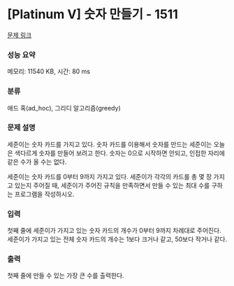 # [Platinum V] 숫자 만들기 - 1511 

[문제 링크](https://www.acmicpc.net/problem/1511) 

### 성능 요약

메모리: 11540 KB, 시간: 80 ms

### 분류

애드 혹(ad_hoc), 그리디 알고리즘(greedy)

### 문제 설명

<p>세준이는 숫자 카드를 가지고 있다. 숫자 카드를 이용해서 숫자를 만드는 세준이는 오늘은 색다르게 숫자를 만들어 보려고 한다. 숫자는 0으로 시작하면 안되고, 인접한 자리에 같은 수가 올 수는 없다.</p>

<p>세준이는 숫자 카드를 0부터 9까지 가지고 있다. 세준이가 각각의 카드를 총 몇 장 가지고 있는지 주어질 때, 세준이가 주어진 규칙을 만족하면서 만들 수 있는 최대 수를 구하는 프로그램을 작성하시오.</p>

### 입력 

 <p>첫째 줄에 세준이가 가지고 있는 숫자 카드의 개수가 0부터 9까지 차례대로 주어진다. 세준이가 가지고 있는 전체 숫자 카드의 개수는 1보다 크거나 같고, 50보다 작거나 같다.</p>

### 출력 

 <p>첫째 줄에 만들 수 있는 가장 큰 수를 출력한다.</p>

